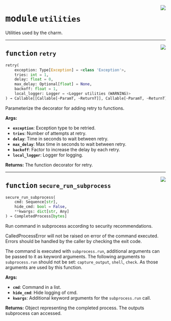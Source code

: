 <!-- markdownlint-disable -->

<a href="../src/github_runner_manager/utilities.py#L0"><img align="right" style="float:right;" src="https://img.shields.io/badge/-source-cccccc?style=flat-square"></a>

# <kbd>module</kbd> `utilities`
Utilities used by the charm. 


---

<a href="../src/github_runner_manager/utilities.py#L24"><img align="right" style="float:right;" src="https://img.shields.io/badge/-source-cccccc?style=flat-square"></a>

## <kbd>function</kbd> `retry`

```python
retry(
    exception: Type[Exception] = <class 'Exception'>,
    tries: int = 1,
    delay: float = 0,
    max_delay: Optional[float] = None,
    backoff: float = 1,
    local_logger: Logger = <Logger utilities (WARNING)>
) → Callable[[Callable[~ParamT, ~ReturnT]], Callable[~ParamT, ~ReturnT]]
```

Parameterize the decorator for adding retry to functions. 



**Args:**
 
 - <b>`exception`</b>:  Exception type to be retried. 
 - <b>`tries`</b>:  Number of attempts at retry. 
 - <b>`delay`</b>:  Time in seconds to wait between retry. 
 - <b>`max_delay`</b>:  Max time in seconds to wait between retry. 
 - <b>`backoff`</b>:  Factor to increase the delay by each retry. 
 - <b>`local_logger`</b>:  Logger for logging. 



**Returns:**
 The function decorator for retry. 


---

<a href="../src/github_runner_manager/utilities.py#L106"><img align="right" style="float:right;" src="https://img.shields.io/badge/-source-cccccc?style=flat-square"></a>

## <kbd>function</kbd> `secure_run_subprocess`

```python
secure_run_subprocess(
    cmd: Sequence[str],
    hide_cmd: bool = False,
    **kwargs: dict[str, Any]
) → CompletedProcess[bytes]
```

Run command in subprocess according to security recommendations. 

CalledProcessError will not be raised on error of the command executed. Errors should be handled by the caller by checking the exit code. 

The command is executed with `subprocess.run`, additional arguments can be passed to it as keyword arguments. The following arguments to `subprocess.run` should not be set: `capture_output`, `shell`, `check`. As those arguments are used by this function. 



**Args:**
 
 - <b>`cmd`</b>:  Command in a list. 
 - <b>`hide_cmd`</b>:  Hide logging of cmd. 
 - <b>`kwargs`</b>:  Additional keyword arguments for the `subprocess.run` call. 



**Returns:**
 Object representing the completed process. The outputs subprocess can accessed. 


